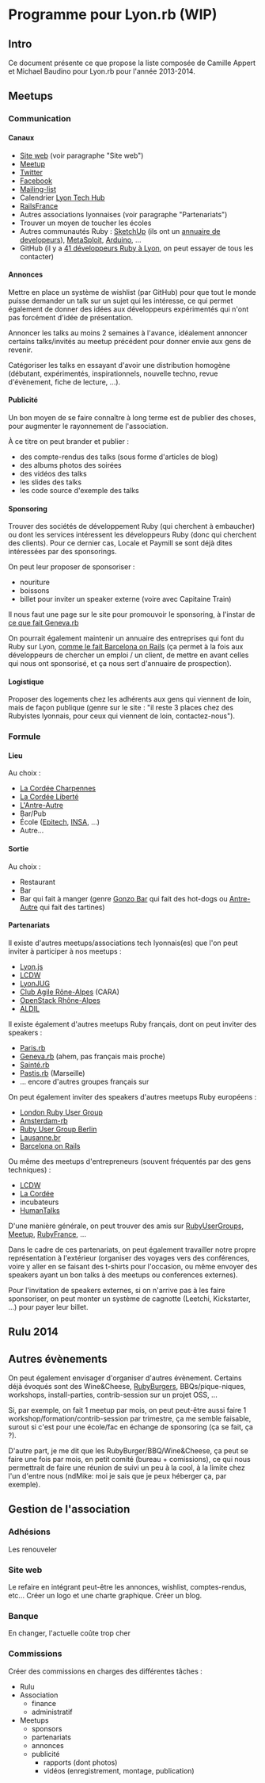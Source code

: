 # Programme pour Lyon.rb (WIP)

## Intro

Ce document présente ce que propose la liste composée de Camille Appert et Michael Baudino pour Lyon.rb pour l'année 2013-2014.

## Meetups

### Communication

#### Canaux

* [Site web](http://lyonrb.fr) (voir paragraphe "Site web")
* [Meetup](http://www.meetup.com/Lyon-Ruby-Brigade)
* [Twitter](https://twitter.com/lyonrb)
* [Facebook](https://www.facebook.com/lyonrb)
* [Mailing-list](https://groups.google.com/forum/#!forum/rubylyon)
* Calendrier [Lyon Tech Hub](https://www.google.com/calendar/embed?src=ck2ruq6cqfch3t4gshbd6vdnd4@group.calendar.google.com)
* [RailsFrance](http://www.railsfrance.org/evenements)
* Autres associations lyonnaises (voir paragraphe "Partenariats")
* Trouver un moyen de toucher les écoles
* Autres communautés Ruby : [SketchUp](http://www.sketchup.com/intl/en/developer) (ils ont un [annuaire de developeurs](http://extensions.sketchup.com/developer)), [MetaSploit](http://www.metasploit.com), [Arduino](http://playground.arduino.cc/interfacing/ruby), ...
* GitHub (il y a [41 développeurs Ruby à Lyon](https://github.com/search?l=Ruby&q=location%3ALyon&ref=searchresults&type=Users), on peut essayer de tous les contacter)

#### Annonces

Mettre en place un système de wishlist (par GitHub) pour que tout le monde puisse demander un talk sur un sujet qui les intéresse, ce qui permet également de donner des idées aux développeurs expérimentés qui n'ont pas forcément d'idée de présentation.

Annoncer les talks au moins 2 semaines à l'avance, idéalement annoncer certains talks/invités au meetup précédent pour donner envie aux gens de revenir.

Catégoriser les talks en essayant d'avoir une distribution homogène (débutant, expérimentés, inspirationnels, nouvelle techno, revue d'évènement, fiche de lecture, ...).

#### Publicité

Un bon moyen de se faire connaître à long terme est de publier des choses, pour augmenter le rayonnement de l'association.

À ce titre on peut brander et publier :
* des compte-rendus des talks (sous forme d'articles de blog)
* des albums photos des soirées
* des vidéos des talks
* les slides des talks
* les code source d'exemple des talks

#### Sponsoring

Trouver des sociétés de développement Ruby (qui cherchent à embaucher) ou dont les services intéressent les développeurs Ruby (donc qui cherchent des clients). Pour ce dernier cas, Locale et Paymill se sont déjà dites intéressées par des sponsorings.

On peut leur proposer de sponsoriser :
* nouriture
* boissons
* billet pour inviter un speaker externe (voire avec Capitaine Train)

Il nous faut une page sur le site pour promouvoir le sponsoring, à l'instar de [ce que fait Geneva.rb](http://www.meetup.com/genevarb/pages/Sponsor_us%21)

On pourrait également maintenir un annuaire des entreprises qui font du Ruby sur Lyon, [comme le fait Barcelona on Rails](http://barcelonaonrails.com/companies) (ça permet à la fois aux développeurs de chercher un emploi / un client, de mettre en avant celles qui nous ont sponsorisé, et ça nous sert d'annuaire de prospection).

#### Logistique

Proposer des logements chez les adhérents aux gens qui viennent de loin, mais de façon publique (genre sur le site : "il reste 3 places chez des Rubyistes lyonnais, pour ceux qui viennent de loin, contactez-nous").

### Formule

#### Lieu

Au choix :

* [La Cordée Charpennes](http://www.la-cordee.net/la-cordee-charpennes)
* [La Cordée Liberté](http://www.la-cordee.net/la-cordee-liberte-guillotiere)
* [L'Antre-Autre](http://www.lantreautre.fr)
* Bar/Pub
* École ([Epitech](http://www.epitech.eu/ecole-informatique-lyon-rhone-alpes), [INSA](http://www.insa-lyon.fr), ...)
* Autre...

#### Sortie

Au choix :

* Restaurant
* Bar
* Bar qui fait à manger (genre [Gonzo Bar](http://gonzobarlyon.com) qui fait des hot-dogs ou  [Antre-Autre](http://www.lantreautre.fr) qui fait des tartines)

#### Partenariats

Il existe d'autres meetups/associations tech lyonnais(es) que l'on peut inviter à participer à nos meetups :

* [Lyon.js](http://lyonjs.org)
* [LCDW](http://www.lacuisineduweb.com)
* [LyonJUG](http://www.lyonjug.org)
* [Club Agile Rône-Alpes](http://lyon.clubagilerhonealpes.org) (CARA)
* [OpenStack Rhône-Alpes](http://www.meetup.com/OpenStack-Rhone-Alpes)
* [ALDIL](http://www.aldil.org)

Il existe également d'autres meetups Ruby français, dont on peut inviter des speakers :

* [Paris.rb](http://www.meetup.com/parisrb)
* [Geneva.rb](http://genevarb.com) (ahem, pas français mais proche)
* [Sainté.rb](http://www.meetup.com/sainte-rb)
* [Pastis.rb](http://www.pastisrb.org) (Marseille)
* ... encore d'autres groupes français sur 

On peut également inviter des speakers d'autres meetups Ruby européens :

* [London Ruby User Group](http://lrug.org)
* [Amsterdam-rb](http://amsrb.org)
* [Ruby User Group Berlin](http://berlin.onruby.de)
* [Lausanne.br](http://www.lausannerb.ch)
* [Barcelona on Rails](http://barcelonaonrails.com)

Ou même des meetups d'entrepreneurs (souvent fréquentés par des gens techniques) :

* [LCDW](http://www.lacuisineduweb.com)
* [La Cordée](http://www.la-cordee.net)
* incubateurs
* [HumanTalks](http://humantalks.com/cities/lyon)

D'une manière générale, on peut trouver des amis sur [RubyUserGroups](http://rubyusergroups.org), [Meetup](http://www.meetup.com), [RubyFrance](http://www.ruby-lang.org/fr/community/user-groups), ...

Dans le cadre de ces partenariats, on peut également travailler notre propre représentation à l'extérieur (organiser des voyages vers des conférences, voire y aller en se faisant des t-shirts pour l'occasion, ou même envoyer des speakers ayant un bon talks à des meetups ou conferences externes).

Pour l'invitation de speakers externes, si on n'arrive pas à les faire sponsoriser, on peut monter un système de cagnotte (Leetchi, Kickstarter, ...) pour payer leur billet.

## Rulu 2014

## Autres évènements

On peut également envisager d'organiser d'autres évènement. Certains déjà évoqués sont des Wine&Cheese, [RubyBurgers](http://rubyburgers.github.io), BBQs/pique-niques, workshops, install-parties, contrib-session sur un projet OSS, ...

Si, par exemple, on fait 1 meetup par mois, on peut peut-être aussi faire 1 workshop/formation/contrib-session par trimestre, ça me semble faisable, surout si c'est pour une école/fac en échange de sponsoring (ça se fait, ça ?).

D'autre part, je me dit que les RubyBurger/BBQ/Wine&Cheese, ça peut se faire une fois par mois, en petit comité (bureau + comissions), ce qui nous permettrait de faire une réunion de suivi un peu à la cool, à la limite chez l'un d'entre nous (ndMike: moi je sais que je peux héberger ça, par exemple).

## Gestion de l'association

### Adhésions

Les renouveler

### Site web

Le refaire en intégrant peut-être les annonces, wishlist, comptes-rendus, etc...
Créer un logo et une charte graphique.
Créer un blog.

### Banque

En changer, l'actuelle coûte trop cher

### Commissions

Créer des commissions en charges des différentes tâches :

* Rulu
* Association
  * finance
  * administratif
* Meetups
  * sponsors
  * partenariats
  * annonces
  * publicité
    * rapports (dont photos)
    * vidéos (enregistrement, montage, publication)